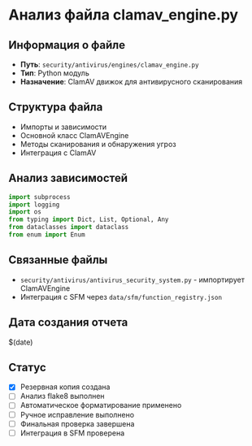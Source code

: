 # Анализ файла clamav_engine.py

## Информация о файле
- **Путь**: `security/antivirus/engines/clamav_engine.py`
- **Тип**: Python модуль
- **Назначение**: ClamAV движок для антивирусного сканирования

## Структура файла
- Импорты и зависимости
- Основной класс ClamAVEngine
- Методы сканирования и обнаружения угроз
- Интеграция с ClamAV

## Анализ зависимостей
```python
import subprocess
import logging
import os
from typing import Dict, List, Optional, Any
from dataclasses import dataclass
from enum import Enum
```

## Связанные файлы
- `security/antivirus/antivirus_security_system.py` - импортирует ClamAVEngine
- Интеграция с SFM через `data/sfm/function_registry.json`

## Дата создания отчета
$(date)

## Статус
- [x] Резервная копия создана
- [ ] Анализ flake8 выполнен
- [ ] Автоматическое форматирование применено
- [ ] Ручное исправление выполнено
- [ ] Финальная проверка завершена
- [ ] Интеграция в SFM проверена